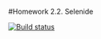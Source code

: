 #Homework 2.2. Selenide


[![Build status](https://ci.appveyor.com/api/projects/status/40ydwqcpnvy2f7s1?svg=true)](https://ci.appveyor.com/project/sheriff777/hw4)
